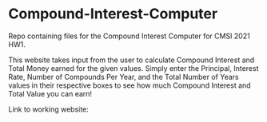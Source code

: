 # Compound-Interest-Computer
Repo containing files for the Compound Interest Computer for CMSI 2021 HW1.

This website takes input from the user to calculate Compound Interest and Total Money earned for the given values.
Simply enter the Principal, Interest Rate, Number of Compounds Per Year, and the Total Number of Years values in their respective boxes to see how much Compound Interest and Total Value you can earn!

Link to working website:

